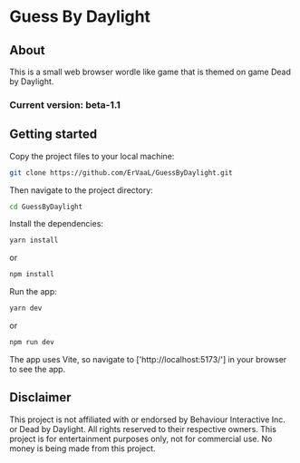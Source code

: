 # Guess By Daylight

## About
This is a small web browser wordle like game that is themed on game Dead by Daylight.

### Current version: beta-1.1

## Getting started

Copy the project files to your local machine:

```bash
git clone https://github.com/ErVaaL/GuessByDaylight.git
```

Then navigate to the project directory:

```bash
cd GuessByDaylight
```
Install the dependencies:

```bash
yarn install
```

or

```bash
npm install
```

Run the app:

```bash
yarn dev
```
or

```bash
npm run dev
```

The app uses Vite, so navigate to ['http://localhost:5173/'] in your browser to see the app.

## Disclaimer
This project is not affiliated with or endorsed by Behaviour Interactive Inc. or Dead by Daylight. All rights reserved to their respective owners.
This project is for entertainment purposes only, not for commercial use.
No money is being made from this project.


